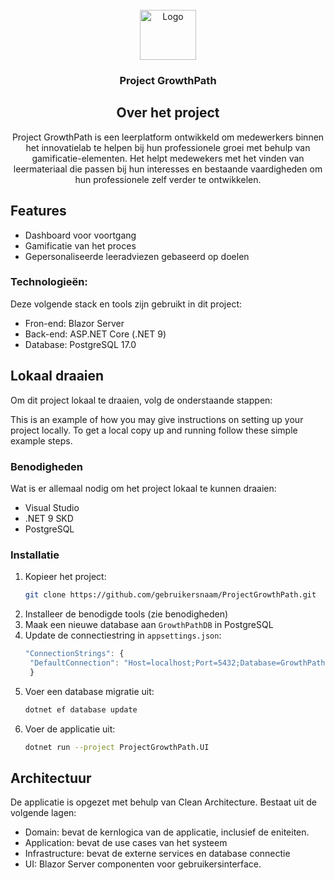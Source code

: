 <!-- PROJECT LOGO -->
<br />
<div align="center">
  <a href="[https://github.com/github_username/repo_name](https://github.com/Dracey/ProjectGrowthPath)">
    <img src="https://cdn.discordapp.com/attachments/1283046799627784254/1357700906971303976/image.png?ex=67f12901&is=67efd781&hm=3174412aa7e2a68e26e21a2d3bb33a88ea8b6920b91938f196c07e78d9a102fc" alt="Logo" width="90" height="80">
  </a>

<h3 align="center">Project GrowthPath</h3>

 ## Over het project
 <p align="center">
    Project GrowthPath is een leerplatform ontwikkeld om medewerkers binnen het innovatielab te helpen bij hun professionele groei met behulp van gamificatie-elementen. Het helpt medewekers met het vinden van leermateriaal die passen bij hun interesses en bestaande vaardigheden om  hun professionele zelf verder te ontwikkelen. 
    <br />
  </p>
</div>

## Features
* Dashboard voor voortgang
* Gamificatie van het proces
* Gepersonaliseerde leeradviezen gebaseerd op doelen

### Technologieën:
Deze volgende stack en tools zijn gebruikt in dit project:
* Fron-end: Blazor Server
* Back-end: ASP.NET Core (.NET 9)
* Database: PostgreSQL 17.0

<!-- GETTING STARTED -->
## Lokaal draaien 
Om dit project lokaal te draaien, volg de onderstaande stappen:

This is an example of how you may give instructions on setting up your project locally.
To get a local copy up and running follow these simple example steps.

### Benodigheden
Wat is er allemaal nodig om het project lokaal te kunnen draaien:
* Visual Studio
* .NET 9 SKD
* PostgreSQL

### Installatie
1. Kopieer het project:
   ```sh
   git clone https://github.com/gebruikersnaam/ProjectGrowthPath.git
   ```
2. Installeer de benodigde tools (zie benodigheden)
3. Maak een nieuwe database aan `GrowthPathDB` in PostgreSQL
4. Update de connectiestring in `appsettings.json`:
   ```js
   "ConnectionStrings": {
    "DefaultConnection": "Host=localhost;Port=5432;Database=GrowthPathDB;Username=postgres;Password=yourpassword"
    }
   ```
5. Voer een database migratie uit:
   ```sh
   dotnet ef database update
   ```
6. Voer de applicatie uit:
   ```sh
   dotnet run --project ProjectGrowthPath.UI
   ```
## Architectuur
De applicatie is opgezet met behulp van Clean Architecture. 
Bestaat uit de volgende lagen: 
* Domain: bevat de kernlogica van de applicatie, inclusief de eniteiten.
* Application: bevat de use cases van het systeem
* Infrastructure: bevat de externe services en database connectie
* UI: Blazor Server componenten voor gebruikersinterface. 


